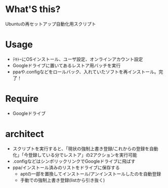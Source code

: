# What'S this?
Ubuntuの再セットアップ自動化用スクリプト


# Usage
- ﾃｷﾄｰにOSインストール、ユーザ設定、オンラインアカウント設定
- Googleドライブに置いてあるレストア用バッチを実行
- ppaや.configなどをロールバック、入れていたソフトを再インストール。完了！


# Require
- Googleドライブ


# architect
- スクリプトを実行すると、「現状の強制上書き登録/これからの登録を自動化」「今登録している分でレストア」の2アクションを実行可能
- .configなどはシンボリックリンクでGoogleドライブに飛ばす
- ppa/インストール済みのリストをドライブに保存する
  - aptの一部を置換してインストール/アンインストールしたのを自動登録
  - 手動での強制上書き登録(listから引き抜く)

